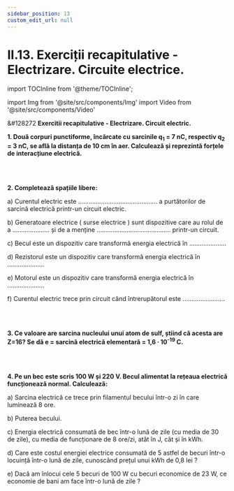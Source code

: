 ```yaml
---
sidebar_position: 13
custom_edit_url: null
---
```


# II.13. Exerciții recapitulative - Electrizare. Circuite electrice.



import TOCInline from '@theme/TOCInline';

<TOCInline toc={toc} />



import Img from '@site/src/components/Img'
import Video from '@site/src/components/Video'






<div class="alert alert--warning" role="alert">

&#128272 **Exercitii recapitulative - Electrizare. Circuit electric.**


**1. Două corpuri punctiforme, încărcate cu sarcinile q<sub>1</sub> = 7 nC, respectiv q<sub>2</sub> = 3 nC, se află la distanța de 10 cm în aer. Calculează și reprezintă forțele de interacțiune electrică.**

<br></br>

**2. Completează spațiile libere:**

a) Curentul electric este ……………………………………… a purtătorilor de sarcină electrică printr-un circuit electric.

b) Generatoare electrice ( surse electrice ) sunt dispozitive care au rolul de a ………………… și de a menține …………………………………… printr-un circuit.

c) Becul este un dispozitiv care transformă energia electrică în …………………

d) Rezistorul este un dispozitiv care transformă energia electrică în …………………

e) Motorul este un dispozitiv care transformă energia electrică în …………………

f) Curentul electric trece prin circuit când întrerupătorul este ……………………


<br></br>

**3. Ce valoare are sarcina nucleului unui atom de sulf, știind că acesta are Z=16? Se dă e = sarcină electrică elementară = 1,6 ∙ 10<sup>-19</sup> C.**

<br></br>

**4. Pe un bec este scris 100 W și 220 V. Becul alimentat la rețeaua electrică funcționează normal. Calculează:**

a) Sarcina electrică ce trece prin filamentul becului într-o zi în care luminează 8 ore.

b) Puterea becului.

c) Energia electrică consumată de bec într-o lună de zile (cu media de 30 de zile), cu media de funcționare de 8 ore/zi, atât în J, cât și în kWh.

d) Care este costul energiei electrice consumată de 5 astfel de becuri într-o locuință într-o lună de zile, cunoscând prețul unui kWh de 0,8 lei ?

e) Dacă am înlocui cele 5 becuri de 100 W cu becuri economice de 23 W, ce economie de bani am face într-o lună de zile ?


</div>
